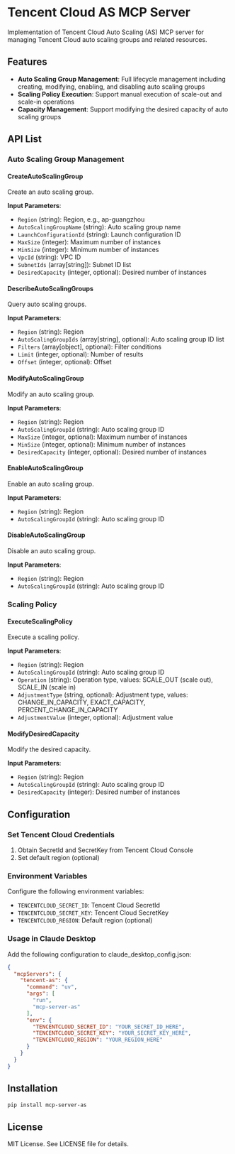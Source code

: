 # Tencent Cloud AS MCP Server
Implementation of Tencent Cloud Auto Scaling (AS) MCP server for managing Tencent Cloud auto scaling groups and related resources.

## Features
- **Auto Scaling Group Management**: Full lifecycle management including creating, modifying, enabling, and disabling auto scaling groups
- **Scaling Policy Execution**: Support manual execution of scale-out and scale-in operations
- **Capacity Management**: Support modifying the desired capacity of auto scaling groups

## API List
### Auto Scaling Group Management
#### CreateAutoScalingGroup
Create an auto scaling group.

**Input Parameters**:
- `Region` (string): Region, e.g., ap-guangzhou
- `AutoScalingGroupName` (string): Auto scaling group name
- `LaunchConfigurationId` (string): Launch configuration ID
- `MaxSize` (integer): Maximum number of instances
- `MinSize` (integer): Minimum number of instances
- `VpcId` (string): VPC ID
- `SubnetIds` (array[string]): Subnet ID list
- `DesiredCapacity` (integer, optional): Desired number of instances

#### DescribeAutoScalingGroups
Query auto scaling groups.

**Input Parameters**:
- `Region` (string): Region
- `AutoScalingGroupIds` (array[string], optional): Auto scaling group ID list
- `Filters` (array[object], optional): Filter conditions
- `Limit` (integer, optional): Number of results
- `Offset` (integer, optional): Offset

#### ModifyAutoScalingGroup
Modify an auto scaling group.

**Input Parameters**:
- `Region` (string): Region
- `AutoScalingGroupId` (string): Auto scaling group ID
- `MaxSize` (integer, optional): Maximum number of instances
- `MinSize` (integer, optional): Minimum number of instances
- `DesiredCapacity` (integer, optional): Desired number of instances

#### EnableAutoScalingGroup
Enable an auto scaling group.

**Input Parameters**:
- `Region` (string): Region
- `AutoScalingGroupId` (string): Auto scaling group ID

#### DisableAutoScalingGroup
Disable an auto scaling group.

**Input Parameters**:
- `Region` (string): Region
- `AutoScalingGroupId` (string): Auto scaling group ID

### Scaling Policy
#### ExecuteScalingPolicy
Execute a scaling policy.

**Input Parameters**:
- `Region` (string): Region
- `AutoScalingGroupId` (string): Auto scaling group ID
- `Operation` (string): Operation type, values: SCALE_OUT (scale out), SCALE_IN (scale in)
- `AdjustmentType` (string, optional): Adjustment type, values: CHANGE_IN_CAPACITY, EXACT_CAPACITY, PERCENT_CHANGE_IN_CAPACITY
- `AdjustmentValue` (integer, optional): Adjustment value

#### ModifyDesiredCapacity
Modify the desired capacity.

**Input Parameters**:
- `Region` (string): Region
- `AutoScalingGroupId` (string): Auto scaling group ID
- `DesiredCapacity` (integer): Desired number of instances

## Configuration
### Set Tencent Cloud Credentials
1. Obtain SecretId and SecretKey from Tencent Cloud Console
2. Set default region (optional)

### Environment Variables
Configure the following environment variables:
- `TENCENTCLOUD_SECRET_ID`: Tencent Cloud SecretId
- `TENCENTCLOUD_SECRET_KEY`: Tencent Cloud SecretKey
- `TENCENTCLOUD_REGION`: Default region (optional)

### Usage in Claude Desktop
Add the following configuration to claude_desktop_config.json:

```json
{
  "mcpServers": {
    "tencent-as": {
      "command": "uv",
      "args": [
        "run",
        "mcp-server-as"
      ],
      "env": {
        "TENCENTCLOUD_SECRET_ID": "YOUR_SECRET_ID_HERE",
        "TENCENTCLOUD_SECRET_KEY": "YOUR_SECRET_KEY_HERE",
        "TENCENTCLOUD_REGION": "YOUR_REGION_HERE"
      }
    }
  }
}
```

## Installation
```sh
pip install mcp-server-as
```

## License
MIT License. See LICENSE file for details.
